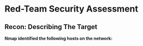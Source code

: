 # Red-Team Security Assessment #

## Recon: Describing The Target ##

<b>Nmap identified the following hosts on the network:<b>

